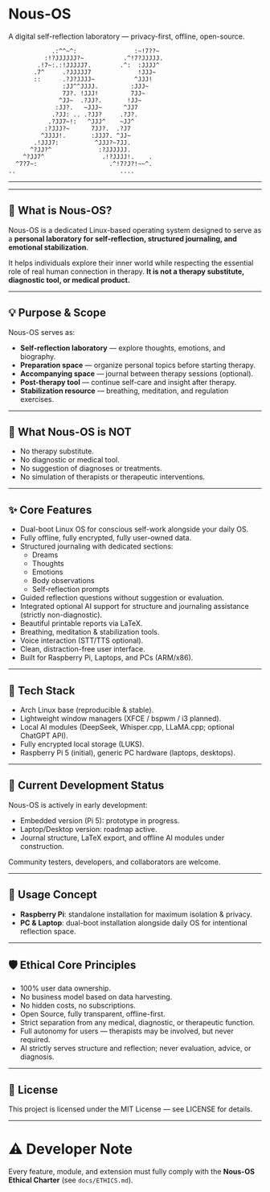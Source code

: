 # Nous-OS

A digital self-reflection laboratory — privacy-first, offline, open-source.

                .:^^~^:                :~!7??~
              :!?JJJJJJ?~           .^!7?JJJJJ.
            .!7~:.:!JJJJJ7.        .^:  :JJJJ^
           .7^     .?JJJJJ7             !JJJ~
           ::      .?J?JJJJ~           ^JJJ!
                   :JJ^^JJJJ.         :JJJ~
                   7J?. !JJJ!         7JJ~
                  ^JJ~  .?JJ?.       !JJ~
                 :JJ?.   ~JJJ~      ^JJ7
                .?JJ: .. .?JJ?     .?J?.
               .?JJ7~!:   ^JJJ^    ~JJ^
              :?JJJ?~      7JJ?.  .?J7
             ^JJJJ!.       :JJJ7. ^JJ~
           .!JJJ7:          ^JJJ?~7JJ.  
          ^?JJ?^             :?JJJJJJ.
        ^?JJ7^                .!?JJJJ!.    .
      ^7?7~:                    .^!7?J?!~~^.
    ..                             ....

---


---

## 🧠 What is Nous-OS?

Nous-OS is a dedicated Linux-based operating system designed to serve as a **personal laboratory for self-reflection, structured journaling, and emotional stabilization**.

It helps individuals explore their inner world while respecting the essential role of real human connection in therapy. **It is not a therapy substitute, diagnostic tool, or medical product.**

---

## 💡 Purpose & Scope

Nous-OS serves as:

- **Self-reflection laboratory** — explore thoughts, emotions, and biography.
- **Preparation space** — organize personal topics before starting therapy.
- **Accompanying space** — journal between therapy sessions (optional).
- **Post-therapy tool** — continue self-care and insight after therapy.
- **Stabilization resource** — breathing, meditation, and regulation exercises.

---

## 🚫 What Nous-OS is NOT

- No therapy substitute.
- No diagnostic or medical tool.
- No suggestion of diagnoses or treatments.
- No simulation of therapists or therapeutic interventions.

---

## ✨ Core Features

- Dual-boot Linux OS for conscious self-work alongside your daily OS.
- Fully offline, fully encrypted, fully user-owned data.
- Structured journaling with dedicated sections:
  - Dreams
  - Thoughts
  - Emotions
  - Body observations
  - Self-reflection prompts
- Guided reflection questions without suggestion or evaluation.
- Integrated optional AI support for structure and journaling assistance (strictly non-diagnostic).
- Beautiful printable reports via LaTeX.
- Breathing, meditation & stabilization tools.
- Voice interaction (STT/TTS optional).
- Clean, distraction-free user interface.
- Built for Raspberry Pi, Laptops, and PCs (ARM/x86).

---

## 🔧 Tech Stack

- Arch Linux base (reproducible & stable).
- Lightweight window managers (XFCE / bspwm / i3 planned).
- Local AI modules (DeepSeek, Whisper.cpp, LLaMA.cpp; optional ChatGPT API).
- Fully encrypted local storage (LUKS).
- Raspberry Pi 5 (initial), generic PC hardware (laptops, desktops).

---

## 🚧 Current Development Status

Nous-OS is actively in early development:

- Embedded version (Pi 5): prototype in progress.
- Laptop/Desktop version: roadmap active.
- Journal structure, LaTeX export, and offline AI modules under construction.

Community testers, developers, and collaborators are welcome.

---

## 🚀 Usage Concept

- **Raspberry Pi**: standalone installation for maximum isolation & privacy.
- **PC & Laptop**: dual-boot installation alongside daily OS for intentional reflection space.

---

## 🛡️ Ethical Core Principles

- 100% user data ownership.
- No business model based on data harvesting.
- No hidden costs, no subscriptions.
- Open Source, fully transparent, offline-first.
- Strict separation from any medical, diagnostic, or therapeutic function.
- Full autonomy for users — therapists may be involved, but never required.
- AI strictly serves structure and reflection; never evaluation, advice, or diagnosis.

---

## 📜 License

This project is licensed under the MIT License — see LICENSE for details.

---

# ⚠️ Developer Note

Every feature, module, and extension must fully comply with the **Nous-OS Ethical Charter** (see `docs/ETHICS.md`).

